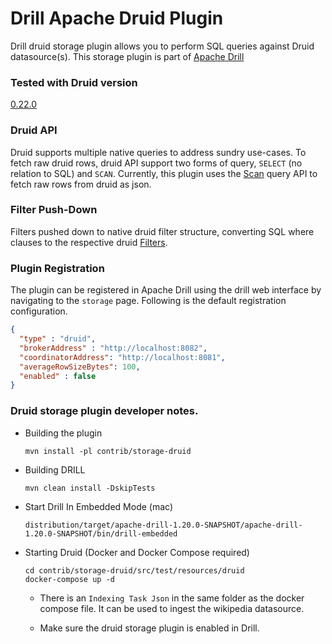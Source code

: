 # Drill Apache Druid Plugin

Drill druid storage plugin allows you to perform SQL queries against Druid datasource(s).
This storage plugin is part of [Apache Drill](https://github.com/apache/drill)

### Tested with Druid version
[0.22.0](https://github.com/apache/druid/releases/tag/druid-0.22.0)

### Druid API

Druid supports multiple native queries to address sundry use-cases.
To fetch raw druid rows, druid API support two forms of query, `SELECT` (no relation to SQL) and `SCAN`.
Currently, this plugin uses the [Scan](https://druid.apache.org/docs/latest/querying/scan-query.html)
query API to fetch raw rows from druid as json.

### Filter Push-Down

Filters pushed down to native druid filter structure, converting SQL where clauses to the respective druid [Filters](https://druid.apache.org/docs/latest/querying/filters.html).

### Plugin Registration

The plugin can be registered in Apache Drill using the drill web interface by navigating to the ```storage``` page.
Following is the default registration configuration.
```json
{
  "type" : "druid",
  "brokerAddress" : "http://localhost:8082",
  "coordinatorAddress": "http://localhost:8081",
  "averageRowSizeBytes": 100,
  "enabled" : false
}
```

### Druid storage plugin developer notes.

* Building the plugin 

    `mvn install -pl contrib/storage-druid`

* Building DRILL

    `mvn clean install -DskipTests`
    
* Start Drill In Embedded Mode (mac)

    ```shell script
    distribution/target/apache-drill-1.20.0-SNAPSHOT/apache-drill-1.20.0-SNAPSHOT/bin/drill-embedded
    ```
  
* Starting Druid (Docker and Docker Compose required)
    ```
    cd contrib/storage-druid/src/test/resources/druid
    docker-compose up -d
    ```
  
  * There is an `Indexing Task Json` in the same folder as the docker compose file. It can be used to ingest the wikipedia datasource.
  
  * Make sure the druid storage plugin is enabled in Drill.

